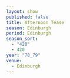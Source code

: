 ```yaml
---
layout: show
published: false
title: Afternoon Tease
season: Edinburgh
period: Edinburgh
season_sort: 
  - "420"
  - 420
year: "78_79"
venue: 
  - Edinburgh
---
```



